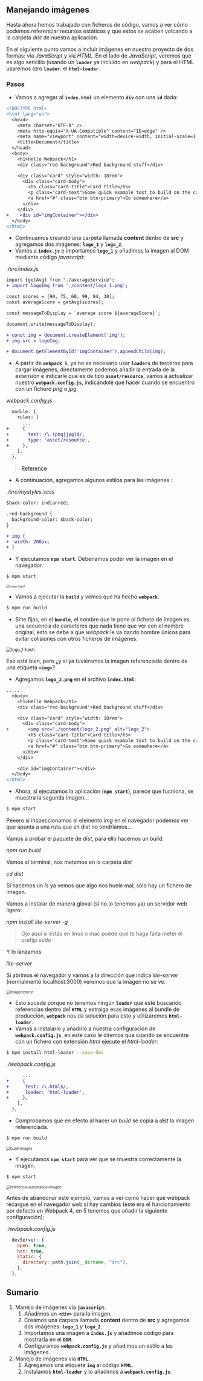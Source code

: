 ## Manejando imágenes

Hasta ahora hemos trabajado con ficheros de código, vamos a ver cómo podemos referenciar recursos estáticos y que estos se acaben volcando a la carpeta _dist_ de nuestra aplicación.

En el siguiente punto vamos a incluir imágenes en nuestro proyecto de dos formas: vía _JavaScript_ y vía _HTML_. En el lado de _JavaScript_, veremos que es algo sencillo (usando un **`loader`** ya incluido en _webpack_) y para el HTML usaremos otro **`loader`**: el **`html-loader`**.

### Pasos

- Vamos a agregar al **`index.html`** un elemento **`div`** con una **`id`** dada:

```diff
<!DOCTYPE html>
<html lang="en">
  <head>
    <meta charset="UTF-8" />
    <meta http-equiv="X-UA-Compatible" content="IE=edge" />
    <meta name="viewport" content="width=device-width, initial-scale=1.0" />
    <title>Document</title>
  </head>
  <body>
    <h1>Hello Webpack</h1>
    <div class="red-background">Red background stuff</div>

    <div class="card" style="width: 18rem">
      <div class="card-body">
        <h5 class="card-title">Card title</h5>
        <p class="card-text">Some quick example text to build on the card title and make up the bulk of the card's content.</p>
        <a href="#" class="btn btn-primary">Go somewhere</a>
      </div>
    </div>
+    <div id="imgContainer"></div>
  </body>
</html>
```

- Continuamos creando una carpeta llamada **content** dentro de **src** y agregamos dos imágenes: **`logo_1`** y **`logo_2`**.
- Vamos a **`index.js`** e importamos **`logo_1`** y añadimos la imagen al DOM mediante código _javascript_:

_./src/index.js_

```diff
import {getAvg} from "./averageService";
+ import logoImg from './content/logo_1.png';

const scores = [90, 75, 60, 99, 94, 30];
const averageScore = getAvg(scores);

const messageToDisplay = `average score ${averageScore}`;

document.write(messageToDisplay);

+ const img = document.createElement('img');
+ img.src = logoImg;

+ document.getElementById('imgContainer').appendChild(img);
```

- A partir de **`webpack 5`**, ya no es necesario usar **`loaders`** de terceros para cargar imágenes, directamente podemos añadir la entrada de la extensión e indicarle que es de tipo **`asset/resource`**, vamos a actualizar nuestro **`webpack.config.js`**, indicándole que hacer cuando se encuentro con un fichero
  _png_ o _jpg_.

_webpack.config.js_

```diff
  module: {
    rules: [
      ...
+     {
+       test: /\.(png|jpg)$/,
+       type: 'asset/resource',
+     },
    ],
  },
```

> [Reference](https://webpack.js.org/guides/asset-modules/)

- A continuación, agregamos algunos estilos para las imágenes :

_./src/mystyles.scss_

```diff
$back-color: indianred;

.red-background {
  background-color: $back-color;
}

+ img {
+  width: 200px;
+ }
```

- Y ejecutamos **`npm start`**. Deberíamos poder ver la imagen en el navegador.

```bash
$ npm start
```

<img src="./content/image-logo1.png" alt="image-logo1" style="zoom:50%;" />

- Vamos a ejecutar la **`build`** y vemos que ha hecho **`webpack`**.

```bash
$ npm run build
```

- Si te fijas, en el **`bundle`**, el nombre que le pone al fichero de imagen es una secuencia de caracteres que nada tiene que ver con el nombre original, esto se debe a que _webpack_ le va dando nombre únicos para evitar colisiones con otros ficheros de imágenes.

<img src="./content/logo_1-hash.png" alt="logo_1-hash" style="zoom:80%;" />

Eso está bien, pero ¿y si ya tuviéramos la imagen referenciada dentro de una etiqueta **`<img>`**?

- Agregamos **`logo_2.png`** en el archivo **`index.html`**:

```diff
.....
  <body>
    <h1>Hello Webpack</h1>
    <div class="red-background">Red background stuff</div>

    <div class="card" style="width: 18rem">
      <div class="card-body">
+       <img src="./content/logo_2.png" alt="logo_2">
        <h5 class="card-title">Card title</h5>
        <p class="card-text">Some quick example text to build on the card title and make up the bulk of the card's content.</p>
        <a href="#" class="btn btn-primary">Go somewhere</a>
      </div>
    </div>

    <div id="imgContainer"></div>
  </body>
</html>
```

- Ahora, si ejecutamos la aplicación (**`npm start`**), parece que fucniona, se muestra la segunda imagen...

```bash
$ npm start
```

Peeero si inspeccionamos el elemento _img_ en el navegador podemos ver que apunta a una ruta que en dist no tendríamos...

Vamos a probar el paquete de _dist_, para ello hacemos un build:

_npm run build_

Vamos al terminal, nos metemos en la carpeta _dist_

_cd dist_

Si hacemos un _ls_ ya vemos que algo nos huele mal, sólo hay un fichero de imagen.

Vamos a instalar de manera gloval (si no lo tenemos ya) un servidor web ligero:

_npm install lite-server -g_

> Ojo aquí si estás en linux o mac puede que te haga falta meter el prefijo _sudo_

Y lo lanzamos

_lite-server_

Si abrimos el navegador y vamos a la dirección que indica _lite-server_ (normalmente localhost:3000) veremos que la imagen no se ve.

<img src="./content/imagen2error.png" alt="imagen2error" style="zoom: 67%;" />

- Esto sucede porque no tenemos ningún **`loader`** que esté buscando referencias dentro del **`HTML`** y extraiga esas imágenes al bundle de producción, **`webpack`** nos da solución para esto y utilizaremos **`html-loader`**.
- Vamos a instalarlo y añadirlo a nuestra configuración de **`webpack.config.js`**, en este caso
  le diremos que cuando se encuentre con un fichero con extensión _html_ ejecute el _html-loader_:

```bash
$ npm install html-loader --save-dev
```

_./webpack.config.js_

```diff
      ...
+     {
+      test: /\.html$/,
+      loader: 'html-loader',
+     },
    ],
  },
```

- Comprobamos que en efecto al hacer un _build_ se copia a _dist_ la imagen referenciada.

```bash
$ npm run build
```

<img src="./content/build-images.png" alt="build-images" style="zoom: 67%;" />

- Y ejecutamos **`npm start`** para ver que se muestra correctamente la imagen.

```bash
$ npm start
```

<img src="./content/referencia-automatica-imagen.png" alt="referencia-automatica-imagen" style="zoom:67%;" />

Antes de abandonar este ejemplo, vamos a ver como hacer que webpack recargue en el navegador web si hay cambios
(este era el funcionamiento por defecto en Webpack 4, en 5 tenemos que añadir la siguiente configuración):

_./webpack.config.js_

```js
  devServer: {
    open: true,
    hot: true,
    static: {
      directory: path.join(__dirname, "src"),
    },
  },
```

## Sumario

1. Manejo de imágenes vía **`javascript`**.
   1. Añadimos un **`<div>`** para la imagen.
   2. Creamos una carpeta llamada **content** dentro de **src** y agregamos dos imágenes: **`logo_1`** y **`logo_2`**.
   3. Importamos una imagen a **`index.js`** y añadimos código para mostrarla en el **`DOM`**.
   4. Configuramos **`webpack.config.js`** y añadimos un estilo a las imágenes.
2. Manejo de imágenes vía **`HTML`**.
   1. Agregamos una etiqueta **`img`** al código **`HTML`**.
   2. Instalamos **`html-loader`** y lo añadimos a **`webpack.config.js`**.
